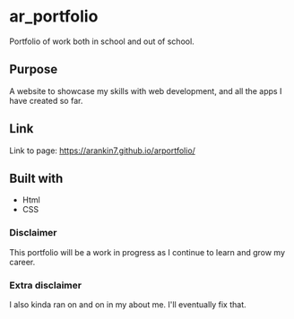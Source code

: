 # ar_portfolio
Portfolio of work both in school and out of school.

## Purpose
A website to showcase my skills with web development, and all the apps I have created so far. 

## Link
Link to page: https://arankin7.github.io/arportfolio/

## Built with 
* Html
* CSS

### Disclaimer
This portfolio will be a work in progress as I continue to learn and grow my career.  

### Extra disclaimer
I also kinda ran on and on in my about me.  I'll eventually fix that. 